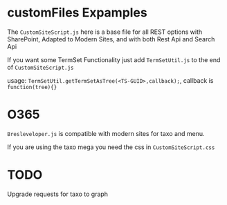 # customFiles Expamples

The `CustomSiteScript.js` here is a base file for all REST options with SharePoint, Adapted to Modern Sites, and with both Rest Api and Search Api

If you want some TermSet Functionality just add `TermSetUtil.js` to the end of `CustomSiteScript.js`

usage: `TermSetUtil.getTermSetAsTree(<TS-GUID>,callback);`, callback is `function(tree){}`


# O365

`Bresleveloper.js` is compatible with modern sites for taxo and menu.

If you are using the taxo mega you need the css in `CustomSiteScript.css`


# TODO
Upgrade requests for taxo to graph
